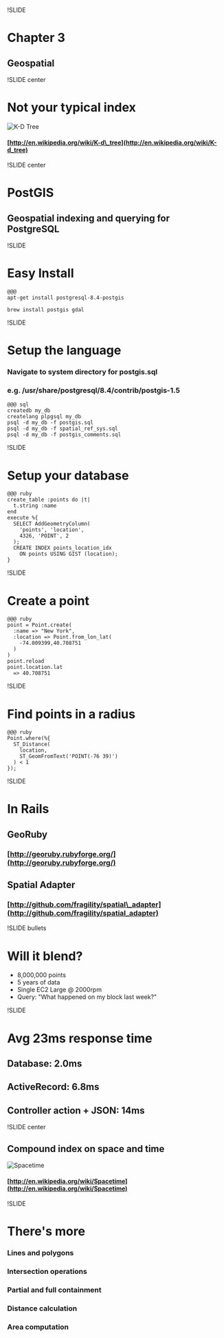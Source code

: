!SLIDE
# Chapter 3
## Geospatial

!SLIDE center
# Not your typical index
![K-D Tree](kdtree.png)
#### [http://en.wikipedia.org/wiki/K-d\_tree](http://en.wikipedia.org/wiki/K-d_tree)

!SLIDE center
# PostGIS
## Geospatial indexing and querying for PostgreSQL

!SLIDE
# Easy Install
    @@@ 
    apt-get install postgresql-8.4-postgis
    
    brew install postgis gdal

!SLIDE
# Setup the language
### Navigate to system directory for postgis.sql
### e.g. /usr/share/postgresql/8.4/contrib/postgis-1.5
    @@@ sql
    createdb my_db
    createlang plpgsql my_db
    psql -d my_db -f postgis.sql
    psql -d my_db -f spatial_ref_sys.sql
    psql -d my_db -f postgis_comments.sql

!SLIDE
# Setup your database
    @@@ ruby
    create_table :points do |t|
      t.string :name
    end
    execute %{
      SELECT AddGeometryColumn(
        'points', 'location', 
        4326, 'POINT', 2
      );
      CREATE INDEX points_location_idx 
        ON points USING GIST (location);
    }

 
!SLIDE
# Create a point
    @@@ ruby
    point = Point.create(
      :name => "New York",
      :location => Point.from_lon_lat(
        -74.009399,40.708751
      )
    )
    point.reload
    point.location.lat
      => 40.708751
 
!SLIDE
# Find points in a radius
    @@@ ruby
    Point.where(%{
      ST_Distance(
        location,
        ST_GeomFromText('POINT(-76 39)')
      ) < 1
    });

!SLIDE
# In Rails
## GeoRuby
### [http://georuby.rubyforge.org/](http://georuby.rubyforge.org/)
## Spatial Adapter
### [http://github.com/fragility/spatial\_adapter](http://github.com/fragility/spatial_adapter)

!SLIDE bullets
# Will it blend?
* 8,000,000 points
* 5 years of data
* Single EC2 Large @ 2000rpm
* Query: "What happened on my block last week?"

!SLIDE
# Avg 23ms response time
## Database: 2.0ms
## ActiveRecord: 6.8ms
## Controller action + JSON: 14ms

!SLIDE center
## Compound index on space and time
![Spacetime](spacetime.png)
#### [http://en.wikipedia.org/wiki/Spacetime](http://en.wikipedia.org/wiki/Spacetime)

!SLIDE
# There's more
### Lines and polygons
### Intersection operations
### Partial and full containment
### Distance calculation
### Area computation

